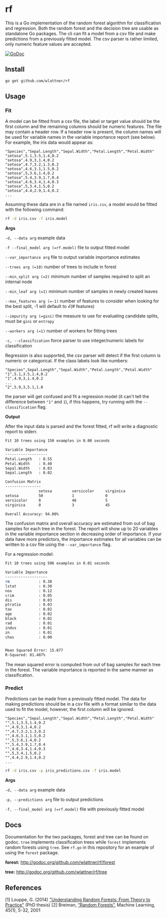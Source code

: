 rf
==

This is a Go implementation of the random forest algorithm for classification and regression. Both the random forest and the decision tree are usable as standalone Go packages. The cli can fit a model from a csv file and make predictions from a previously fitted model. The csv parser is rather limited, only numeric feature values are accepted.

[![GoDoc](https://godoc.org/github.com/wlattner/rf?status.svg)](http://godoc.org/github.com/wlattner/rf)

Install
-------
```bash
go get github.com/wlattner/rf
```

Usage
-----
### Fit
A model can be fitted from a csv file, the label or target value should be the first column and the remaining columns should be numeric features. The file may contain a header row. If a header row is present, the column names will be used for variable names in the variable importance report (see below). For example, the iris data would appear as:
	
	"Species","Sepal.Length","Sepal.Width","Petal.Length","Petal.Width"
	"setosa",5.1,3.5,1.4,0.2
	"setosa",4.9,3,1.4,0.2
	"setosa",4.7,3.2,1.3,0.2
	"setosa",4.6,3.1,1.5,0.2
	"setosa",5,3.6,1.4,0.2
	"setosa",5.4,3.9,1.7,0.4
	"setosa",4.6,3.4,1.4,0.3
	"setosa",5,3.4,1.5,0.2
	"setosa",4.4,2.9,1.4,0.2
	...

Assuming these data are in a file named `iris.csv`, a model would be fitted with the following command:

```bash
rf -d iris.csv -f iris.model
```

**Args**

`-d, --data arg` example data

`-f --final_model arg (=rf.model)` file to output fitted model

`--var_importance arg` file to output variable importance estimates

`--trees arg (=10)` number of trees to include in forest

`--min_split arg (=2)` minimum number of samples required to split an internal node

`--min_leaf arg (=1)` minimum number of samples in newly created leaves

`--max_features arg (=-1)`  number of features to consider when looking for the best split, -1 will default to √(# features)

`--impurity arg (=gini)` the measure to use for evaluating candidate splits, must be `gini` or `entropy`

`--workers arg (=1)` number of workers for fitting trees

`-c, --classification` force parser to use integer/numeric labels for classification

Regression is also supported, the csv parser will detect if the first column is numeric or categorical. If the class labels look like numbers:

	"Species",Sepal.Length","Sepal.Width","Petal.Length","Petal.Width"
	"1",5.1,3.5,1.4,0.2
	"1",4.9,3,1.4,0.2
	...
	"2",5.9,3,5.1,1.8

the parser will get confused and fit a regression model (it can't tell the difference between `"1"` and `1`), if this happens, try running with the `--classification` flag.


**Output**

After the input data is parsed and the forest fitted, rf will write a diagnostic report to stderr.
```bash
Fit 10 trees using 150 examples in 0.00 seconds

Variable Importance
-------------------
Petal.Length   : 0.55
Petal.Width    : 0.40
Sepal.Width    : 0.03
Sepal.Length   : 0.02

Confusion Matrix
----------------
               setosa         versicolor     virginica
setosa         50             1              0
versicolor     0              46             5
virginica      0              3              45

Overall Accuracy: 94.00%
```
The confusion matrix and overall accuracy are estimated from out of bag samples for each tree in the forest. The report will show up to 20 variables in the variable importance section in decreasing order of importance. If your data have more predictors, the importance estimates for all variables can be written to a csv file using the `--var_importance` flag.

For a regression model:
```bash
Fit 10 trees using 506 examples in 0.01 seconds

Variable Importance
-------------------
rm             : 0.38
lstat          : 0.30
nox            : 0.12
crim           : 0.05
dis            : 0.03
ptratio        : 0.03
tax            : 0.02
age            : 0.02
black          : 0.02
rad            : 0.01
indus          : 0.01
zn             : 0.01
chas           : 0.00


Mean Squared Error: 15.677
R-Squared: 81.487%
```
The mean squared error is computed from out of bag samples for each tree in the forest. The variable importance is reported in the same manner as classification.

### Predict
Predictions can be made from a previously fitted model. The data for making predictions should be in a csv file with a format similar to the data used to fit the model, however, the first column will be ignored.
	
	"Species","Sepal.Length","Sepal.Width","Petal.Length","Petal.Width"
	"",5.1,3.5,1.4,0.2
	"",4.9,3,1.4,0.2
	"",4.7,3.2,1.3,0.2
	"",4.6,3.1,1.5,0.2
	"",5,3.6,1.4,0.2
	"",5.4,3.9,1.7,0.4
	"",4.6,3.4,1.4,0.3
	"",5,3.4,1.5,0.2
	"",4.4,2.9,1.4,0.2
	...

```bash
rf -d iris.csv -p iris_predictions.csv -f iris.model
```

**Args**

`-d, --data arg` example data

`-p, --predictions arg` file to output predictions

`-f, --final_model arg (=rf.model)` file with previously fitted model

Docs
----
Documentation for the two packages, forest and tree can be found on godoc. `tree` implements classification trees while `forest` implements random forests using `tree`. See `rf.go` in this repository for an example of using the `forest` package.

**forest:** http://godoc.org/github.com/wlattner/rf/forest

**tree:** http://godoc.org/github.com/wlattner/rf/tree

References
----------
[1] Louppe, G. (2014) ["Understanding Random Forests: From Theory to Practice"](http://arxiv.org/abs/1407.7502) (PhD thesis)
[2] Breiman, [“Random Forests”](http://link.springer.com/article/10.1023%2FA%3A1010933404324), Machine Learning, 45(1), 5-32, 2001